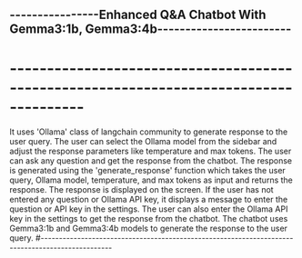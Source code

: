 ## ----------------Enhanced Q&A Chatbot With Gemma3:1b, Gemma3:4b------------------------
#  --------------------------------------------------------------------------------------
 It uses 'Ollama' class of langchain community to generate response to the user query. 
 The user can select the Ollama model from the sidebar and adjust the response parameters
 like temperature and max tokens. The user can ask any question and get the response from 
 the chatbot. The response is generated using the 'generate_response' function which takes
 the user query, Ollama model, temperature, and max tokens as input and returns the response. 
 The response is displayed on the screen. If the user has not entered any question or Ollama 
 API key, it displays a message to enter the question or API key in the settings. The user can
 also enter the Ollama API key in the settings to get the response from the chatbot. The chatbot
  uses Gemma3:1b and Gemma3:4b models to generate the response to the user query. 
#-------------------------------------------------------------------------------------------------
